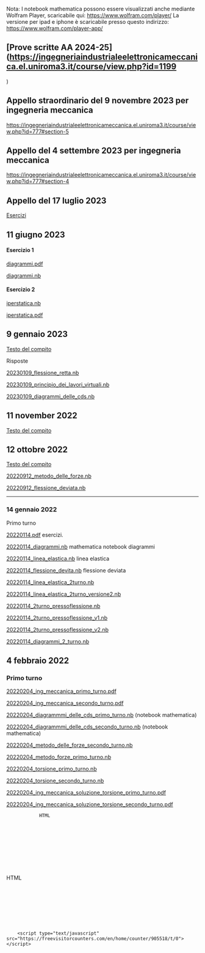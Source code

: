 

Nota: I notebook mathematica possono essere visualizzati anche mediante Wolfram Player, scaricabile qui: https://www.wolfram.com/player/
La versione per ipad e iphone è scaricabile presso questo indirizzo: https://www.wolfram.com/player-app/



## [Prove scritte AA 2024-25](https://ingegneriaindustrialeelettronicameccanica.el.uniroma3.it/course/view.php?id=1199
)


## Appello straordinario del 9 novembre 2023 per ingegneria meccanica

https://ingegneriaindustrialeelettronicameccanica.el.uniroma3.it/course/view.php?id=777#section-5

## Appello del 4 settembre 2023 per ingegneria meccanica

https://ingegneriaindustrialeelettronicameccanica.el.uniroma3.it/course/view.php?id=777#section-4

## Appello del 17 luglio 2023

[Esercizi](20230717.docx) 

## 11 giugno 2023

#### Esercizio 1

[diagrammi.pdf](20230612/diagrammi.pdf) 

[diagrammi.nb](20230612/diagrammi.nb)  

#### Esercizio 2

 [iperstatica.nb](20230612/iperstatica.nb)

 [iperstatica.pdf](20230612/iperstatica.pdf) 

## 9 gennaio 2023

[Testo del compito](./Exam20230109.docx)

Risposte

[20230109_flessione_retta.nb](20230109_flessione_retta.nb)  

[20230109_principio_dei_lavori_virtuali.nb](20230109_principio_dei_lavori_virtuali.nb)  

[20230109_diagrammi_delle_cds.nb](20230109_diagrammi_delle_cds.nb) 



## 11 november 2022





[Testo del compito](20221111/exam20221111.docx)



## 12 ottobre 2022

[Testo del compito](20220912.docx)

[20220912_metodo_delle_forze.nb](20220912_metodo_delle_forze.nb) 

[20220912_flessione_deviata.nb](20220912_flessione_deviata.nb) 

------



### 14 gennaio 2022

Primo turno

[20220114.pdf](20220114.pdf) esercizi.

[20220114_diagrammi.nb](20220114_diagrammi.nb) mathematica notebook diagrammi

[20220114_linea_elastica.nb](20220114_linea_elastica.nb) linea elastica

[20220114_flessione_devita.nb](20220114_flessione_devita.nb) flessione deviata

 [20220114_linea_elastica_2turno.nb](20220114_linea_elastica_2turno.nb) 

 [20220114_linea_elastica_2turno_versione2.nb](20220114_linea_elastica_2turno_versione2.nb) 

 [20220114_2turno_pressoflessione.nb](20220114_2turno_pressoflessione.nb) 

 [20220114_2turno_pressoflessione_v1.nb](20220114_2turno_pressoflessione_v1.nb) 

 [20220114_2turno_pressoflessione_v2.nb](20220114_2turno_pressoflessione_v2.nb) 

 [20220114_diagrammi_2_turno.nb](20220114_diagrammi_2_turno.nb) 



## 4 febbraio 2022

### Primo turno

 [20220204_ing_meccanica_primo_turno.pdf](20220204\20220204_ing_meccanica_primo_turno.pdf) 

 [20220204_ing_meccanica_secondo_turno.pdf](20220204\20220204_ing_meccanica_secondo_turno.pdf) 

 [20220204_diagrammmi_delle_cds_primo_turno.nb](20220204\20220204_diagrammmi_delle_cds_primo_turno.nb) (notebook mathematica)

 [20220204_diagrammmi_delle_cds_secondo_turno.nb](20220204\20220204_diagrammmi_delle_cds_secondo_turno.nb) (notebook mathematica)

 [20220204_metodo_delle_forze_secondo_turno.nb](20220204\20220204_metodo_delle_forze_secondo_turno.nb) 

 [20220204_metodo_forze_primo_turno.nb](20220204\20220204_metodo_forze_primo_turno.nb) 

 [20220204_torsione_primo_turno.nb](20220204\20220204_torsione_primo_turno.nb) 

 [20220204_torsione_secondo_turno.nb](20220204\20220204_torsione_secondo_turno.nb) 

 [20220204_ing_meccanica_soluzione_torsione_primo_turno.pdf](20220204\20220204_ing_meccanica_soluzione_torsione_primo_turno.pdf) 

[20220204_ing_meccanica_soluzione_torsione_secondo_turno.pdf](20220204\20220204_ing_meccanica_soluzione_torsione_secondo_turno.pdf) 






				HTML


​					
​				
​				
​						
​				
​			
		<script type="text/javascript" src="https://freevisitorcounters.com/en/home/counter/905518/t/0"></script>


​			
				HTML


​					
​				
​				
​						
​				
​			

		<script type="text/javascript" src="https://freevisitorcounters.com/en/home/counter/905518/t/0"></script>